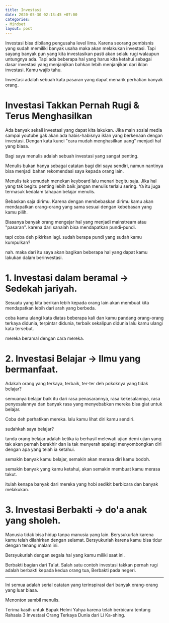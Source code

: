 ```yaml
---
title: Investasi
date: 2020-05-30 02:13:45 +07:00
categories:
- Mindset
layout: post
---
```


Investasi bisa dibilang pengusaha level lima. Karena seorang pembisnis yang sudah memiliki banyak usaha maka akan melakukan investasi. Tapi sayang banyak pun yang kita investasikan pasti akan selalu rugi walaupun untungnya ada. Tapi ada beberapa hal yang harus kita ketahui sebagai dasar investasi yang menjanjikan bahkan lebih menjanjikan dari iklan investasi. Kamu wajib tahu.

<!-- more -->

Investasi adalah sebuah kata pasaran yang dapat menarik perhatian banyak orang.

# Investasi Takkan Pernah Rugi & Terus Menghasilkan

Ada banyak sekali investasi yang dapat kita lakukan. Jika main sosial media sampai youtube gak akan ada habis-habisnya iklan yang berkenaan dengan investasi. Dengan kata kunci "cara mudah menghasilkan uang" menjadi hal yang biasa.

Bagi saya menulis adalah sebuah investasi yang sangat penting. 

Menulis bukan hanya sebagai catatan bagi diri saya sendiri, namun nantinya bisa menjadi bahan rekomendasi saya kepada orang lain.

Menulis tak semudah menekan keyboard lalu menari begitu saja. Jika hal yang tak begitu penting lebih baik jangan menulis terlalu sering. Ya itu juga termasuk kedalam tahapan belajar menulis.

Bebaskan saja dirimu. Karena dengan membebaskan dirimu kamu akan mendapatkan orang-orang yang sama sesuai dengan kebebasan yang kamu pilih.

Biasanya banyak orang mengejar hal yang menjadi mainstream atau "pasaran". karena dari sanalah bisa mendapatkan pundi-pundi.

tapi coba deh pikirkan lagi. sudah berapa pundi yang sudah kamu kumpulkan?

nah. maka dari itu saya akan bagikan beberapa hal yang dapat kamu lakukan dalam berinvestasi.

# 1. Investasi dalam beramal -> Sedekah jariyah.

Sesuatu yang kita berikan lebih kepada orang lain akan membuat kita mendapatkan lebih dari arah yang berbeda.

coba kamu ulangi kata diatas beberapa kali dan kamu pandang orang-orang terkaya didunia, terpintar didunia, terbaik sekalipun didunia lalu kamu ulangi kata tersebut.

mereka beramal dengan cara mereka.

# 2. Investasi Belajar -> Ilmu yang bermanfaat.

Adakah orang yang terkaya, terbaik, ter-ter deh pokoknya yang tidak belajar?

semuanya belajar baik itu dari rasa penasarannya, rasa kekesalannya, rasa penyesalannya dan banyak rasa yang menyebabkan mereka bisa giat untuk belajar.

Coba deh perhatikan mereka. lalu kamu lihat diri kamu sendiri.

sudahkah saya belajar? 

tanda orang belajar adalah ketika ia berhasil melewati ujian demi ujian yang tak akan pernah berakhir dan ia tak menyerah apalagi menyombongkan diri dengan apa yang telah ia ketahui.

semakin banyak kamu belajar, semakin akan merasa diri kamu bodoh.

semakin banyak yang kamu ketahui, akan semakin membuat kamu merasa takut.

itulah kenapa banyak dari mereka yang hobi sedikit berbicara dan banyak melakukan.

# 3. Investasi Berbakti -> do'a anak yang sholeh.

Manusia tidak bisa hidup tanpa manusia yang lain. Berysukurlah karena kamu telah dilahirkan dengan selamat. Bersyukurlah karena kamu bisa tidur dengan tenang malam ini.

Bersyukurlah dengan segala hal yang kamu miliki saat ini.

Berbakti bagian dari Ta'at. Salah satu contoh investasi takkan pernah rugi adalah berbakti kepada kedua orang tua, Berbakti pada negeri. 

---

Ini semua adalah serial catatan yang terinspirasi dari banyak orang-orang yang luar biasa.

Menonton sambil menulis.

Terima kasih untuk Bapak Helmi Yahya karena telah berbicara tentang Rahasia 3 Investasi Orang Terkaya Dunia dari Li Ka-shing.

